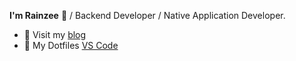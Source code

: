 **I'm Rainzee** 👋 / Backend Developer / Native Application Developer.

- 📝 Visit my [blog](https://blog.rainzee.wang)
- 🔌 My Dotfiles [VS Code](https://github.com/rainzee/dot-vscode)
